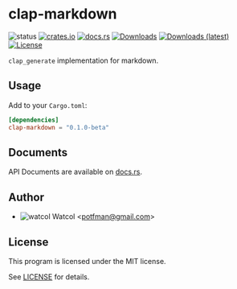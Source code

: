 # clap-markdown
![status](https://img.shields.io/badge/status-WIP-red)
[![crates.io](https://img.shields.io/crates/v/clap-markdown)](https://crates.io/crates/clap-markdown)
[![docs.rs](https://docs.rs/clap-markdown/badge.svg)](https://docs.rs/clap-markdown)
[![Downloads](https://img.shields.io/crates/d/clap-markdown)](https://crates.io/crates/clap-markdown)
[![Downloads (latest)](https://img.shields.io/crates/dv/clap-markdown)](https://crates.io/crates/clap-markdown)
[![License](https://img.shields.io/crates/l/fmtlog)](https://github.com/watcol/clap-markdown/blob/main/LICENSE)

`clap_generate` implementation for markdown.

## Usage
Add to your `Cargo.toml`:
```toml
[dependencies]
clap-markdown = "0.1.0-beta"
```

## Documents
API Documents are available on [docs.rs](https://docs.rs/clap-markdown).

## Author
- ![watcol](https://raw.githubusercontent.com/watcol/icons/main/32/normal.png) Watcol <<potfman@gmail.com>>

## License
This program is licensed under the MIT license.

See [LICENSE](https://github.com/watcol/clap-markdown/blob/main/LICENSE) for details.

